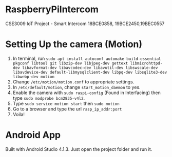 # RaspberryPiIntercom
CSE3009 IoT Project - Smart Intercom
18BCE0858, 19BCE2450,19BEC0557

# Setting Up the camera (Motion)
1. In terminal, run `sudo apt install autoconf automake build-essential pkgconf libtool git libzip-dev libjpeg-dev gettext libmicrohttpd-dev libavformat-dev libavcodec-dev libavutil-dev libswscale-dev libavdevice-dev default-libmysqlclient-dev libpq-dev libsqlite3-dev libwebp-dev motion`
2. Change `/etc/motion/motion.conf` to appropriate settings.
3. In `/etc/default/motion`, change `start_motion_daemon` to yes.
4. Enable the camera with `sudo raspi-config` (Found in Interfacing) then type `sudo modprobe bcm2835-v4l2`.
5. Type `sudo service motion start` then `sudo motion`
6. Go to a browser and type the url `rasp_ip_addr:port`
7. Voila!

# Android App
Built with Android Studio 4.1.3.
Just open the project folder and run it.
